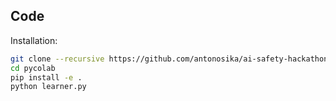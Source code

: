 ## Code 
Installation:

```bash
git clone --recursive https://github.com/antonosika/ai-safety-hackathon
cd pycolab
pip install -e .
python learner.py
```

